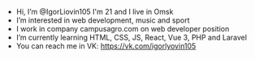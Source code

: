 - Hi, I’m @IgorLiovin105 I'm 21 and I live in Omsk
- I’m interested in web development, music and sport
- I work in company campusagro.com on web developer position
- I’m currently learning HTML, CSS, JS, React, Vue 3, PHP and Laravel
- You can reach me in VK: https://vk.com/igorlyovin105
